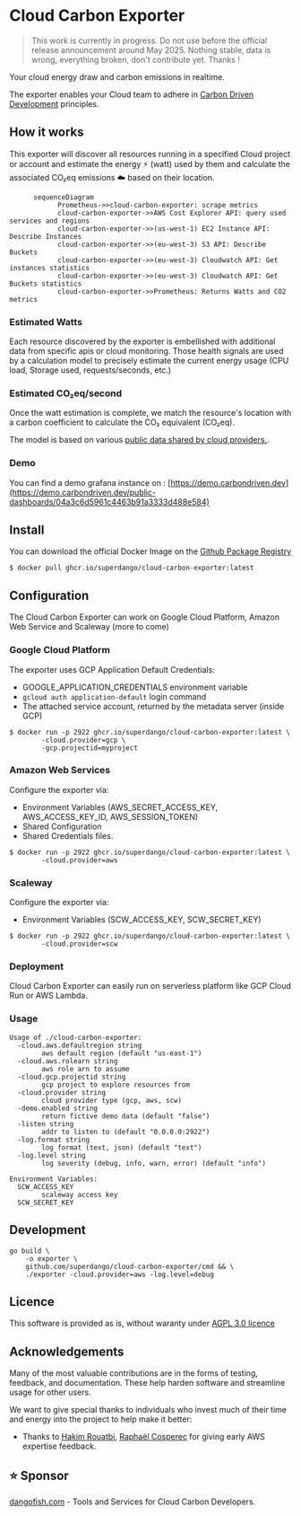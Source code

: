 # Cloud Carbon Exporter

> This work is currently in progress. Do not use before the official release announcement around May 2025. Nothing stable, data is wrong, everything broken, don't contribute yet. Thanks !

Your cloud energy draw and carbon emissions in realtime.

The exporter enables your Cloud team to adhere in [Carbon Driven Development](#) principles.

## How it works

This exporter will discover all resources running in a specified Cloud project or account and estimate the energy ⚡ (watt) used by them and calculate the associated CO₂eq emissions ☁️ based on their location.

```mermaid
      sequenceDiagram
            Prometheus->>cloud-carbon-exporter: scrape metrics
            cloud-carbon-exporter->>AWS Cost Explorer API: query used services and regions
            cloud-carbon-exporter->>(us-west-1) EC2 Instance API: Describe Instances
            cloud-carbon-exporter->>(eu-west-3) S3 API: Describe Buckets
            cloud-carbon-exporter->>(eu-west-3) Cloudwatch API: Get instances statistics
            cloud-carbon-exporter->>(eu-west-3) Cloudwatch API: Get Buckets statistics
            cloud-carbon-exporter->>Prometheus: Returns Watts and CO2 metrics
```

### Estimated Watts

Each resource discovered by the exporter is embellished with additional data from specific apis or cloud monitoring. Those health signals are used by a calculation model to precisely estimate the current energy usage (CPU load, Storage used, requests/seconds, etc.)

### Estimated CO₂eq/second

Once the watt estimation is complete, we match the resource's location with a carbon coefficient to calculate the CO₂ equivalent (CO₂eq).

The model is based on various [public data shared by cloud providers.](https://github.com/GoogleCloudPlatform/region-carbon-info).

### Demo

You can find a demo grafana instance on : [https://demo.carbondriven.dev](https://demo.carbondriven.dev/public-dashboards/04a3c6d5961c4463b91a3333d488e584)

## Install

You can download the official Docker Image on the [Github Package Registry](https://github.com/superdango/cloud-carbon-exporter/pkgs/container/cloud-carbon-exporter)

```
$ docker pull ghcr.io/superdango/cloud-carbon-exporter:latest
```

## Configuration

The Cloud Carbon Exporter can work on Google Cloud Platform, Amazon Web Service and Scaleway (more to come)

### Google Cloud Platform

The exporter uses GCP Application Default Credentials:

- GOOGLE_APPLICATION_CREDENTIALS environment variable
- `gcloud auth application-default` login command
- The attached service account, returned by the metadata server (inside GCP)

```
$ docker run -p 2922 ghcr.io/superdango/cloud-carbon-exporter:latest \
        -cloud.provider=gcp \
        -gcp.projectid=myproject
```

### Amazon Web Services

Configure the exporter via:

- Environment Variables (AWS_SECRET_ACCESS_KEY, AWS_ACCESS_KEY_ID, AWS_SESSION_TOKEN)
- Shared Configuration
- Shared Credentials files.

```
$ docker run -p 2922 ghcr.io/superdango/cloud-carbon-exporter:latest \
        -cloud.provider=aws
```

### Scaleway

Configure the exporter via:

- Environment Variables (SCW_ACCESS_KEY, SCW_SECRET_KEY)

```
$ docker run -p 2922 ghcr.io/superdango/cloud-carbon-exporter:latest \
        -cloud.provider=scw
```

### Deployment

Cloud Carbon Exporter can easily run on serverless platform like GCP Cloud Run or AWS Lambda.

### Usage

```
Usage of ./cloud-carbon-exporter:
  -cloud.aws.defaultregion string
        aws default region (default "us-east-1")
  -cloud.aws.rolearn string
        aws role arn to assume
  -cloud.gcp.projectid string
        gcp project to explore resources from
  -cloud.provider string
        cloud provider type (gcp, aws, scw)
  -demo.enabled string
        return fictive demo data (default "false")
  -listen string
        addr to listen to (default "0.0.0.0:2922")
  -log.format string
        log format (text, json) (default "text")
  -log.level string
        log severity (debug, info, warn, error) (default "info")

Environment Variables:
  SCW_ACCESS_KEY
        scaleway access key
  SCW_SECRET_KEY
```

## Development

    go build \
        -o exporter \
        github.com/superdango/cloud-carbon-exporter/cmd && \
        ./exporter -cloud.provider=aws -log.level=debug

## Licence

This software is provided as is, without waranty under [AGPL 3.0 licence](https://www.gnu.org/licenses/agpl-3.0.en.html)

## Acknowledgements

Many of the most valuable contributions are in the forms of testing, feedback, and documentation. These help harden software and streamline usage for other users.

We want to give special thanks to individuals who invest much of their time and energy into the project to help make it better:

- Thanks to [Hakim Rouatbi](https://github.com/hakro), [Raphaël Cosperec](https://github.com/rcosperec) for giving early AWS expertise feedback.

## ⭐ Sponsor

[dangofish.com](dangofish.com) - Tools and Services for Cloud Carbon Developers.
